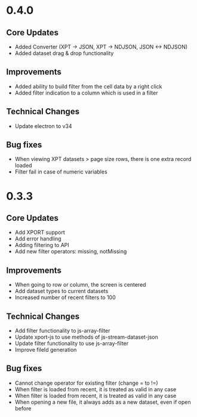 # 0.4.0
## Core Updates
- Added Converter (XPT -> JSON, XPT -> NDJSON, JSON <-> NDJSON)
- Added dataset drag & drop functionality

## Improvements
- Added ability to build filter from the cell data by a right click
- Added filter indication to a column which is used in a filter

## Technical Changes
- Update electron to v34

## Bug fixes
- When viewing XPT datasets > page size rows, there is one extra record loaded
- Filter fail in case of numeric variables

# 0.3.3
## Core Updates
- Add XPORT support
- Add error handling
- Adding filtering to API
- Add new filter operators: missing, notMissing

## Improvements
- When going to row or column, the screen is centered
- Add dataset types to current datasets
- Increased number of recent filters to 100

## Technical Changes
- Add filter functionality to js-array-filter
- Update xport-js to use methods of js-stream-dataset-json
- Update filter functionality to use js-array-filter
- Improve fileId generation

## Bug fixes
- Cannot change operator for existing filter (change = to !=)
- When filter is loaded from recent, it is treated as valid in any case
- When filter is loaded from recent, it is treated as valid in any case
- When opening a new file, it always adds as a new dataset, even if open before


